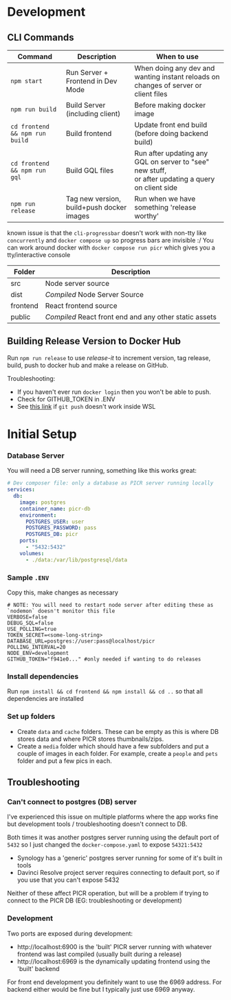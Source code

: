 
# Development

## CLI Commands
| Command                        | Description                               | When to use                                                                                            |
|--------------------------------|-------------------------------------------|--------------------------------------------------------------------------------------------------------|
| `npm start`                    | Run Server + Frontend in Dev Mode         | When doing any dev and wanting instant reloads on changes of server or client files                    |
| `npm run build`                | Build Server (including client)           | Before making docker image                                                                             |
| `cd frontend && npm run build` | Build frontend                            | Update front end build (before doing backend build)                                                    |
| `cd frontend && npm run gql`   | Build GQL files                           | Run after updating any GQL on server to "see" new stuff, <br/>or after updating a query on client side |
| `npm run release`              | Tag new version, build+push docker images | Run when we have something 'release worthy'                                                            |


known issue is that the `cli-progressbar` doesn't work with non-tty like  `concurrently` and `docker compose up` so progress bars are invisible :/
You can work around docker with `docker compose run picr` which gives you a tty/interactive console

| Folder   | Description                                            |
|----------|--------------------------------------------------------|
| src      | Node server source                                     |
| dist     | *Compiled* Node Server Source                          |
| frontend | React frontend source                                  |
| public   | *Compiled* React front end and any other static assets |

## Building Release Version to Docker Hub

Run `npm run release` to use _release-it_ to increment version, tag release, build, push to docker hub and make a release on GitHub.

Troubleshooting:
- If you haven't ever run `docker login` then you won't be able to push.
- Check for GITHUB_TOKEN in .ENV
- See [this link](https://dev.to/equiman/sharing-git-credentials-between-windows-and-wsl-5a2a) if `git push` doesn't work inside WSL


# Initial Setup
### Database Server
You will need a DB server running, something like this works great:
```yaml
# Dev composer file: only a database as PICR server running locally
services:
  db:
    image: postgres
    container_name: picr-db
    environment:
      POSTGRES_USER: user
      POSTGRES_PASSWORD: pass
      POSTGRES_DB: picr
    ports:
      - "5432:5432"
    volumes:
      - ./data:/var/lib/postgresql/data
```

### Sample `.ENV`
Copy this, make changes as necessary
```dotenv
# NOTE: You will need to restart node server after editing these as `nodemon` doesn't monitor this file
VERBOSE=false
DEBUG_SQL=false
USE_POLLING=true
TOKEN_SECRET=<some-long-string>
DATABASE_URL=postgres://user:pass@localhost/picr
POLLING_INTERVAL=20
NODE_ENV=development
GITHUB_TOKEN="f941e0..." #only needed if wanting to do releases
```

### Install dependencies
Run `npm install && cd frontend && npm install && cd ..` so that all dependencies are installed

### Set up folders
- Create `data` and `cache` folders. These can be empty as this is where DB stores data and where PICR stores thumbnails/zips.
- Create a `media` folder which should have a few subfolders and put a couple of images in each folder. 
  For example, create a `people` and `pets` folder and put a few pics in each.

## Troubleshooting

### Can't connect to postgres (DB) server
I've experienced this issue on multiple platforms where the app works fine but development tools / troubleshooting doesn't connect to DB. 

Both times it was another postgres server running using the default port of `5432` so I just changed the `docker-compose.yaml` to expose `54321:5432`
- Synology has a 'generic' postgres server running for some of it's built in tools
- Davinci Resolve project server requires connecting to default port, so if you use that you can't expose 5432

Neither of these affect PICR operation, but will be a problem if trying to connect to the PICR DB (EG: troubleshooting or development)

### Development

Two ports are exposed during development:
- http://localhost:6900 is the 'built' PICR server running with whatever frontend was last compiled (usually built during a release)
- http://localhost:6969 is the dynamically updating frontend using the 'built' backend

For front end development you definitely want to use the 6969 address. For backend either would be fine but I typically just use 6969 anyway. 

